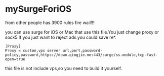 # mySurgeForiOS
from other people has 3900 rules fire wall!!!  

you can use surge for iOS or Mac that use this file.You just change proxy or sock5.If you just want to reject ads.you could save re*. 

```
[Proxy]
Proxy = custom,vps server url,port,password-policy,password,https://down.qingjie.me:443/surge/ss.module,tcp-fast-open=true
```

this file is not include vps,so you need to build it yourself. 


